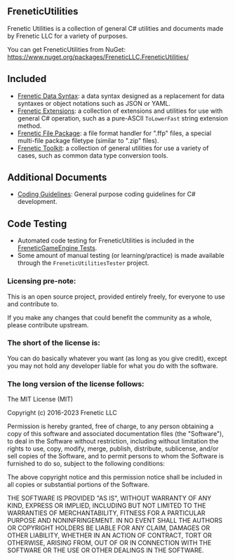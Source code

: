 FreneticUtilities
-----------------

Frenetic Utilities is a collection of general C# utilities and documents made by Frenetic LLC for a variety of purposes.

You can get FreneticUtilities from NuGet: https://www.nuget.org/packages/FreneticLLC.FreneticUtilities/

## Included

- [Frenetic Data Syntax](FreneticDataSyntax.md): a data syntax designed as a replacement for data syntaxes or object notations such as JSON or YAML.
- [Frenetic Extensions](FreneticExtensions.md): a collection of extensions and utilities for use with general C# operation, such as a pure-ASCII `ToLowerFast` string extension method.
- [Frenetic File Package](FreneticFilePackage.md): a file format handler for ".ffp" files, a special multi-file package filetype (similar to ".zip" files).
- [Frenetic Toolkit](FreneticToolkit.md): a collection of general utilities for use a variety of cases, such as common data type conversion tools.

## Additional Documents

- [Coding Guidelines](CodingGuidelines.md): General purpose coding guidelines for C# development.

## Code Testing

- Automated code testing for FreneticUtilities is included in the [FreneticGameEngine Tests](https://github.com/FreneticLLC/FreneticGameEngine/tree/master/FGETests/FreneticUtilitiesTests).
- Some amount of manual testing (or learning/practice) is made available through the `FreneticUtilitiesTester` project.

### Licensing pre-note:

This is an open source project, provided entirely freely, for everyone to use and contribute to.

If you make any changes that could benefit the community as a whole, please contribute upstream.

### The short of the license is:

You can do basically whatever you want (as long as you give credit), except you may not hold any developer liable for what you do with the software.

### The long version of the license follows:

The MIT License (MIT)

Copyright (c) 2016-2023 Frenetic LLC

Permission is hereby granted, free of charge, to any person obtaining a copy
of this software and associated documentation files (the "Software"), to deal
in the Software without restriction, including without limitation the rights
to use, copy, modify, merge, publish, distribute, sublicense, and/or sell
copies of the Software, and to permit persons to whom the Software is
furnished to do so, subject to the following conditions:

The above copyright notice and this permission notice shall be included in all
copies or substantial portions of the Software.

THE SOFTWARE IS PROVIDED "AS IS", WITHOUT WARRANTY OF ANY KIND, EXPRESS OR
IMPLIED, INCLUDING BUT NOT LIMITED TO THE WARRANTIES OF MERCHANTABILITY,
FITNESS FOR A PARTICULAR PURPOSE AND NONINFRINGEMENT. IN NO EVENT SHALL THE
AUTHORS OR COPYRIGHT HOLDERS BE LIABLE FOR ANY CLAIM, DAMAGES OR OTHER
LIABILITY, WHETHER IN AN ACTION OF CONTRACT, TORT OR OTHERWISE, ARISING FROM,
OUT OF OR IN CONNECTION WITH THE SOFTWARE OR THE USE OR OTHER DEALINGS IN THE
SOFTWARE.
